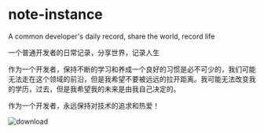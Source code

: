 # note-instance
A common developer's daily record, share the world, record life

一个普通开发者的日常记录，分享世界，记录人生

作为一个开发者，保持不断的学习和养成一个良好的习惯是必不可少的，我们可能无法走在这个领域的前沿，但是我希望不要被远远的拉开距离。我可能无法改变我的学历，过去，但是我希望我的未来是由我自己决定的。

作为一个开发者，永远保持对技术的追求和热爱！

![download](https://gitee.com/lvknaginist/pic-go-picure-bed/raw/master/images/20201218003900.jpg)

